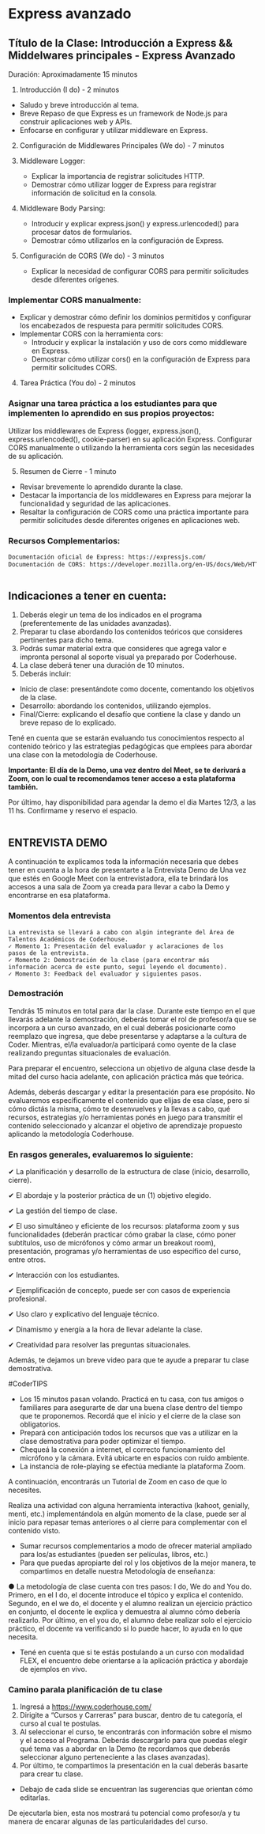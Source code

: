 # Express avanzado

## Título de la Clase: Introducción a Express && Middelwares principales - Express Avanzado

Duración: Aproximadamente 15 minutos


1. Introducción (I do) - 2 minutos

- Saludo y breve introducción al tema.
- Breve Repaso de que Express es un framework de Node.js para construir aplicaciones web y APIs.
- Enfocarse en configurar y utilizar middleware en Express.

2. Configuración de Middlewares Principales (We do) - 7 minutos

1. Middleware Logger:
    - Explicar la importancia de registrar solicitudes HTTP.
    - Demostrar cómo utilizar logger de Express para registrar información de solicitud en la consola.

2. Middleware Body Parsing:
    - Introducir y explicar express.json() y express.urlencoded() para procesar datos de formularios.
    - Demostrar cómo utilizarlos en la configuración de Express.

3. Configuración de CORS (We do) - 3 minutos

    - Explicar la necesidad de configurar CORS para permitir solicitudes desde diferentes orígenes.

### Implementar CORS manualmente:
- Explicar y demostrar cómo definir los dominios permitidos y configurar los encabezados de respuesta para permitir solicitudes CORS.
- Implementar CORS con la herramienta cors:
    - Introducir y explicar la instalación y uso de cors como middleware en Express.
    - Demostrar cómo utilizar cors() en la configuración de Express para permitir solicitudes CORS.

4. Tarea Práctica (You do) - 2 minutos

### Asignar una tarea práctica a los estudiantes para que implementen lo aprendido en sus propios proyectos:
Utilizar los middlewares de Express (logger, express.json(), express.urlencoded(), cookie-parser) en su aplicación Express.
Configurar CORS manualmente o utilizando la herramienta cors según las necesidades de su aplicación.

5. Resumen de Cierre - 1 minuto

- Revisar brevemente lo aprendido durante la clase.
- Destacar la importancia de los middlewares en Express para mejorar la funcionalidad y seguridad de las aplicaciones.
- Resaltar la configuración de CORS como una práctica importante para permitir solicitudes desde diferentes orígenes en aplicaciones web.

### Recursos Complementarios:
```bash
Documentación oficial de Express: https://expressjs.com/
Documentación de CORS: https://developer.mozilla.org/en-US/docs/Web/HTTP/CORS
```

```
```

## Indicaciones a tener en cuenta:
1. Deberás elegir un tema de los indicados en el programa (preferentemente de las unidades avanzadas).
2. Preparar tu clase abordando los contenidos teóricos que consideres pertinentes para dicho tema.
3. Podrás sumar material extra que consideres que agrega valor e impronta personal al soporte visual ya preparado por Coderhouse.
4. La clase deberá tener una duración de 10 minutos.
5. Deberás incluir:

- Inicio de clase: presentándote como docente, comentando los objetivos de la clase.
- Desarrollo: abordando los contenidos, utilizando ejemplos.
- Final/Cierre: explicando el desafío que contiene la clase y dando un breve repaso de lo explicado.

Tené en cuenta que se estarán evaluando tus conocimientos respecto al contenido teórico y las estrategias pedagógicas que emplees para abordar una clase con la metodología de Coderhouse.

**Importante: El día de la Demo, una vez dentro del Meet, se te derivará a Zoom, con lo cual te recomendamos tener acceso a esta plataforma también.**

Por último, hay disponibilidad para agendar la demo el dia Martes 12/3, a las 11 hs. Confirmame y reservo el espacio.

```
```

## ENTREVISTA DEMO

A continuación te explicamos toda la información necesaria que debes tener en cuenta a la hora de presentarte a la Entrevista Demo de Una vez que estés en Google Meet con la entrevistadora, ella te brindará los accesos a una sala de Zoom ya creada para llevar a cabo la Demo y encontrarse en esa plataforma.

### Momentos dela entrevista
```
La entrevista se llevará a cabo con algún integrante del Área de
Talentos Académicos de Coderhouse.
✓ Momento 1: Presentación del evaluador y aclaraciones de los
pasos de la entrevista.
✓ Momento 2: Demostración de la clase (para encontrar más
información acerca de este punto, seguí leyendo el documento).
✓ Momento 3: Feedback del evaluador y siguientes pasos.
```

### Demostración

Tendrás 15 minutos en total para dar la clase. Durante este tiempo en el que llevarás adelante la demostración, deberás tomar el rol de profesor/a que se incorpora a un curso avanzado, en el cual deberás posicionarte como reemplazo que ingresa, que debe presentarse y adaptarse a la cultura de Coder. Mientras, el/la evaluador/a participará como oyente de la clase realizando preguntas situacionales de evaluación.

Para preparar el encuentro, selecciona un objetivo de alguna clase desde la mitad del curso hacia adelante, con aplicación práctica más que teórica.

Además, deberás descargar y editar la presentación para ese propósito. No evaluaremos específicamente el contenido que elijas de esa clase, pero sí cómo dictás la misma, cómo te desenvuelves y la llevas a cabo, qué recursos, estrategias y/o herramientas ponés en juego para transmitir el contenido seleccionado y alcanzar el objetivo de aprendizaje propuesto aplicando la metodología Coderhouse.

### En rasgos generales, evaluaremos lo siguiente:
✔ La planificación y desarrollo de la estructura de clase (inicio, desarrollo, cierre).

✔ El abordaje y la posterior práctica de un (1) objetivo elegido.

✔ La gestión del tiempo de clase.

✔ El uso simultáneo y eficiente de los recursos: plataforma zoom y sus funcionalidades (deberán practicar cómo grabar la clase, cómo poner subtítulos, uso de micrófonos y cómo armar un breakout room), presentación, programas y/o herramientas de uso específico del curso, entre otros.

✔ Interacción con los estudiantes.

✔ Ejemplificación de concepto, puede ser con casos de experiencia profesional.

✔ Uso claro y explicativo del lenguaje técnico.

✔ Dinamismo y energía a la hora de llevar adelante la clase.

✔ Creatividad para resolver las preguntas situacionales.

Además, te dejamos un breve video para que te ayude a preparar tu clase demostrativa.

#CoderTIPS

- Los 15 minutos pasan volando. Practicá en tu casa, con tus amigos o familiares para asegurarte de dar una buena clase dentro del tiempo que te proponemos. Recordá que el inicio y el cierre de la clase son obligatorios.
- Prepará con anticipación todos los recursos que vas a utilizar en la clase demostrativa para poder optimizar el tiempo.
- Chequeá la conexión a internet, el correcto funcionamiento del micrófono y la cámara. Evitá ubicarte en espacios con ruido ambiente.
- La instancia de role-playing se efectúa mediante la plataforma Zoom.

A continuación, encontrarás un Tutorial de Zoom en caso de que lo necesites.

Realiza una actividad con alguna herramienta interactiva (kahoot, genially, menti, etc.) implementándola en algún momento de la clase, puede ser al inicio para repasar temas anteriores o al cierre para complementar con el contenido visto.
- Sumar recursos complementarios a modo de ofrecer material ampliado para los/as estudiantes (pueden ser películas, libros, etc.)
- Para que puedas apropiarte del rol y los objetivos de la mejor manera, te compartimos en detalle nuestra Metodología de enseñanza:

● La metodología de clase cuenta con tres pasos: I do, We do and You do. Primero, en el I do, el docente introduce el tópico y explica el contenido. Segundo, en el we do, el docente y el alumno realizan un ejercicio práctico en conjunto, el docente le explica y demuestra al alumno cómo debería realizarlo. Por último, en el you do, el alumno debe realizar solo el ejercicio práctico, el docente va verificando si lo puede hacer, lo ayuda en lo que necesita.

- Tené en cuenta que si te estás postulando a un curso con modalidad FLEX, el encuentro debe orientarse a la aplicación práctica y abordaje de ejemplos en vivo.

### Camino parala planificación de tu clase

1) Ingresá a https://www.coderhouse.com/
2) Dirigite a “Cursos y Carreras” para buscar, dentro de tu categoría, el curso al cual te postulas.
3) Al seleccionar el curso, te encontrarás con información sobre el mismo y el acceso al Programa. Deberás descargarlo para que puedas elegir qué tema vas a abordar en la Demo (te recordamos que deberás seleccionar alguno perteneciente a las clases avanzadas).
4) Por último, te compartimos la presentación en la cual deberás basarte para crear tu clase.

* Debajo de cada slide se encuentran las sugerencias que orientan cómo editarlas.

De ejecutarla bien, esta nos mostrará tu potencial como profesor/a y tu manera de encarar algunas de las particularidades del curso.